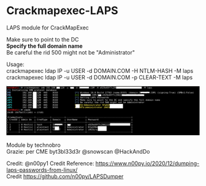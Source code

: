 # Crackmapexec-LAPS
LAPS module for CrackMapExec

Make sure to point to the DC  <br/>
**Specify the full domain name**<br/>
Be careful the rid 500 might not be "Administrator"<br/>


Usage:<br/>
crackmapexec ldap IP -u USER -d DOMAIN.COM -H NTLM-HASH -M laps<br/>
crackmapexec ldap IP -u USER -d DOMAIN.COM -p CLEAR-TEXT -M laps<br/>




![Screenshot](cme-lapsxx.png)









Module by technobro<br/>
      Grazie: per CME
byt3bl33d3r
@snowscan
@HackAndDo
      
Credit:
      @n00py1
      Credit Reference: https://www.n00py.io/2020/12/dumping-laps-passwords-from-linux/<br/>
      Credit https://github.com/n00py/LAPSDumper
